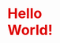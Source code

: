 <!DOCTYPE html>
<head>
    <style>
        h1 {
        color: #de0000;
        }
        div {
        text-allign: center;
        }
    </style>
</head>
<body>
<div style="width:100px; height:auto;"><h1>Hello World!</h1></div>
</body>
